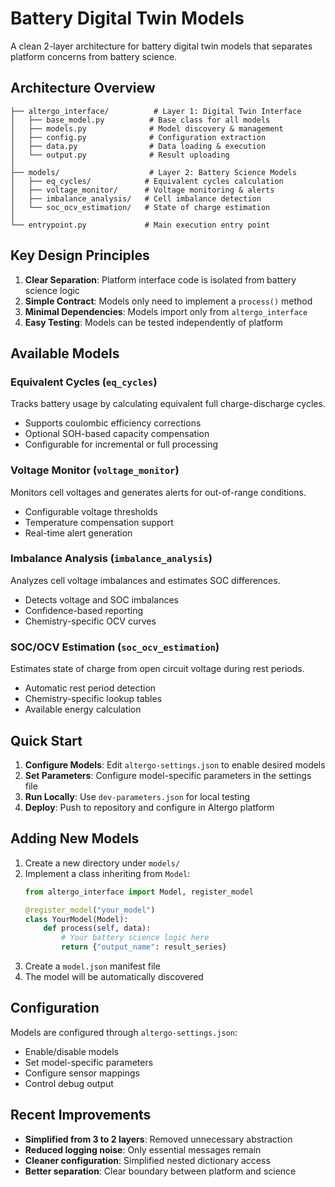 # Battery Digital Twin Models

A clean 2-layer architecture for battery digital twin models that separates platform concerns from battery science.

## Architecture Overview

```
├── altergo_interface/          # Layer 1: Digital Twin Interface
│   ├── base_model.py          # Base class for all models
│   ├── models.py              # Model discovery & management
│   ├── config.py              # Configuration extraction
│   ├── data.py                # Data loading & execution
│   └── output.py              # Result uploading
│
├── models/                    # Layer 2: Battery Science Models
│   ├── eq_cycles/            # Equivalent cycles calculation
│   ├── voltage_monitor/      # Voltage monitoring & alerts
│   ├── imbalance_analysis/   # Cell imbalance detection
│   └── soc_ocv_estimation/   # State of charge estimation
│
└── entrypoint.py             # Main execution entry point
```

## Key Design Principles

1. **Clear Separation**: Platform interface code is isolated from battery science logic
2. **Simple Contract**: Models only need to implement a `process()` method
3. **Minimal Dependencies**: Models import only from `altergo_interface`
4. **Easy Testing**: Models can be tested independently of platform

## Available Models

### Equivalent Cycles (`eq_cycles`)
Tracks battery usage by calculating equivalent full charge-discharge cycles.
- Supports coulombic efficiency corrections
- Optional SOH-based capacity compensation
- Configurable for incremental or full processing

### Voltage Monitor (`voltage_monitor`)
Monitors cell voltages and generates alerts for out-of-range conditions.
- Configurable voltage thresholds
- Temperature compensation support
- Real-time alert generation

### Imbalance Analysis (`imbalance_analysis`)
Analyzes cell voltage imbalances and estimates SOC differences.
- Detects voltage and SOC imbalances
- Confidence-based reporting
- Chemistry-specific OCV curves

### SOC/OCV Estimation (`soc_ocv_estimation`)
Estimates state of charge from open circuit voltage during rest periods.
- Automatic rest period detection
- Chemistry-specific lookup tables
- Available energy calculation

## Quick Start

1. **Configure Models**: Edit `altergo-settings.json` to enable desired models
2. **Set Parameters**: Configure model-specific parameters in the settings file
3. **Run Locally**: Use `dev-parameters.json` for local testing
4. **Deploy**: Push to repository and configure in Altergo platform

## Adding New Models

1. Create a new directory under `models/`
2. Implement a class inheriting from `Model`:
   ```python
   from altergo_interface import Model, register_model
   
   @register_model("your_model")
   class YourModel(Model):
       def process(self, data):
           # Your battery science logic here
           return {"output_name": result_series}
   ```
3. Create a `model.json` manifest file
4. The model will be automatically discovered

## Configuration

Models are configured through `altergo-settings.json`:
- Enable/disable models
- Set model-specific parameters
- Configure sensor mappings
- Control debug output

## Recent Improvements

- **Simplified from 3 to 2 layers**: Removed unnecessary abstraction
- **Reduced logging noise**: Only essential messages remain
- **Cleaner configuration**: Simplified nested dictionary access
- **Better separation**: Clear boundary between platform and science
